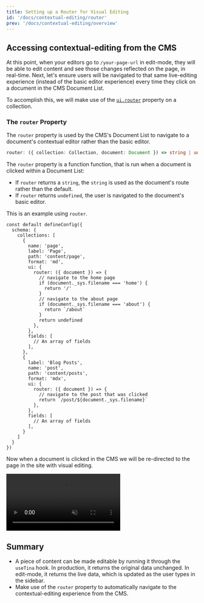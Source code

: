 ```yaml
---
title: Setting up a Router for Visual Editing
id: '/docs/contextual-editing/router'
prev: '/docs/contextual-editing/overview'
---
```


## Accessing contextual-editing from the CMS

At this point, when your editors go to `/your-page-url` in edit-mode, they will be able to edit content and see those changes reflected on the page, in real-time. Next, let's ensure users will be navigated to that same live-editing experience (instead of the basic editor experience) every time they click on a document in the CMS Document List.

To accomplish this, we will make use of the [`ui.router`](/docs/reference/collections/#definition) property on a collection.

### The `router` Property

The `router` property is used by the CMS's Document List to navigate to a document's contextual editor rather than the basic editor.

```ts
router: ({ collection: Collection, document: Document }) => string | undefined
```

The `router` property is a function function, that is run when a document is clicked within a Document List:

- If `router` returns a `string`, the `string` is used as the document's route rather than the default.
- If `router` returns `undefined`, the user is navigated to the document's basic editor.

This is an example using `router`.

```tsx
const default defineConfig({
  schema: {
    collections: [
      {
        name: 'page',
        label: 'Page',
        path: 'content/page',
        format: 'md',
        ui: {
          router: ({ document }) => {
            // navigate to the home page
            if (document._sys.filename === 'home') {
              return '/'
            }
            // navigate to the about page
            if (document._sys.filename === 'about') {
              return `/about`
            }
            return undefined
          },
        },
        fields: [
          // An array of fields
        ],
      },
      {
        label: 'Blog Posts',
        name: 'post',
        path: 'content/posts',
        format: 'mdx',
        ui: {
          router: ({ document }) => {
            // navigate to the post that was clicked
            return `/post/${document._sys.filename}`
          },
        },
        fields: [
          // An array of fields
        ],
      }
    ]
  }
})
```

Now when a document is clicked in the CMS we will be re-directed to the page in the site with visual editing.

<video
className="video"
autoPlay="true"
loop
muted
playsInline><source
          src="https://res.cloudinary.com/forestry-demo/video/upload/q_100,h_584/e_accelerate:-20/v1655919318/tina-io/docs/RoutMapperVid.webm"
          type="video/webm"
        /><source
src="https://res.cloudinary.com/forestry-demo/video/upload/q_80,h_584/e_accelerate:-20/v1655919318/tina-io/docs/RoutMapperVid.mp4"
type="video/mp4"
/>
</video>

## Summary

- A piece of content can be made editable by running it through the `useTina` hook. In production, it returns the original data unchanged. In edit-mode, it returns the live data, which is updated as the user types in the sidebar.
- Make use of the `router` property to automatically navigate to the contextual-editing experience from the CMS.
